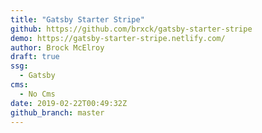 ```yaml
---
title: "Gatsby Starter Stripe"
github: https://github.com/brxck/gatsby-starter-stripe
demo: https://gatsby-starter-stripe.netlify.com/
author: Brock McElroy
draft: true
ssg:
  - Gatsby
cms:
  - No Cms
date: 2019-02-22T00:49:32Z
github_branch: master
---
```

